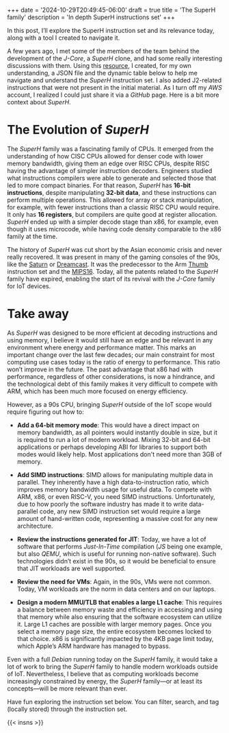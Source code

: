 +++
date = '2024-10-29T20:49:45-06:00'
draft = true
title = 'The SuperH family'
description = 'In depth SuperH instructions set'
+++

In this post, I’ll explore the SuperH instruction set and its relevance today, along with a tool I created to navigate it.

A few years ago, I met some of the members of the team behind the development of the _J-Core_, a _SuperH_ clone, and had some really interesting discussions with them. Using this [resource](http://www.shared-ptr.com/sh_insns.html), I created, for my own understanding, a JSON file and the dynamic table below to help me navigate and understand the _SuperH_ instruction set. I also added J2-related instructions that were not present in the initial material. As I turn off my _AWS_ account, I realized I could just share it via a _GitHub_ page. Here is a bit more context about _SuperH_.

# The Evolution of _SuperH_

The _SuperH_ family was a fascinating family of CPUs. It emerged from the understanding of how CISC CPUs allowed for denser code with lower memory bandwidth, giving them an edge over RISC CPUs, despite RISC having the advantage of simpler instruction decoders. Engineers studied what instructions compilers were able to generate and selected those that led to more compact binaries. For that reason, _SuperH_ has **16-bit instructions**, despite manipulating **32-bit data**, and these instructions can perform multiple operations. This allowed for array or stack manipulation, for example, with fewer instructions than a classic RISC CPU would require. It only has **16 registers**, but compilers are quite good at register allocation. _SuperH_ ended up with a simpler decode stage than x86, for example, even though it uses microcode, while having code density comparable to the x86 family at the time.

The history of _SuperH_ was cut short by the Asian economic crisis and never really recovered. It was present in many of the gaming consoles of the 90s, like the [Saturn](https://en.wikipedia.org/wiki/Sega_Saturn) or [Dreamcast](https://en.wikipedia.org/wiki/Dreamcast). It was the predecessor to the Arm [Thumb](https://en.wikipedia.org/wiki/ARM_architecture#Thumb) instruction set and the [MIPS16](https://en.wikipedia.org/wiki/MIPS_architecture). Today, all the patents related to the _SuperH_ family have expired, enabling the start of its revival with the _J-Core_ family for IoT devices.

# Take away

As _SuperH_ was designed to be more efficient at decoding instructions and using memory, I believe it would still have an edge and be relevant in any environment where energy and performance matter. This marks an important change over the last few decades; our main constraint for most computing use cases today is the ratio of energy to performance. This ratio won’t improve in the future. The past advantage that x86 had with performance, regardless of other considerations, is now a hindrance, and the technological debt of this family makes it very difficult to compete with ARM, which has been much more focused on energy efficiency.

However, as a 90s CPU, bringing _SuperH_ outside of the IoT scope would require figuring out how to:

- **Add a 64-bit memory mode**: This would have a direct impact on memory bandwidth, as all pointers would instantly double in size, but it is required to run a lot of modern workload. Mixing 32-bit and 64-bit applications or perhaps developing ABI for libraries to support both modes would likely help. Most applications don't need more than 3GB of memory.

- **Add SIMD instructions**: SIMD allows for manipulating multiple data in parallel. They inherently have a high data-to-instruction ratio, which improves memory bandwidth usage for useful data. To compete with ARM, x86, or even RISC-V, you need SIMD instructions. Unfortunately, due to how poorly the software industry has made it to write data-parallel code, any new SIMD instruction set would require a large amount of hand-written code, representing a massive cost for any new architecture.

- **Review the instructions generated for JIT**: Today, we have a lot of software that performs _Just-In-Time_ compilation (_JS_ being one example, but also _QEMU_, which is useful for running non-native software). Such technologies didn’t exist in the 90s, so it would be beneficial to ensure that JIT workloads are well supported.

- **Review the need for VMs**: Again, in the 90s, VMs were not common. Today, VM workloads are the norm in data centers and on our laptops.

- **Design a modern MMU/TLB that enables a large L1 cache**: This requires a balance between memory waste and efficiency in accessing and using that memory while also ensuring that the software ecosystem can utilize it. Large L1 caches are possible with larger memory pages. Once you select a memory page size, the entire ecosystem becomes locked to that choice. x86 is significantly impacted by the 4KB page limit today, which Apple’s ARM hardware has managed to bypass.

Even with a full _Debian_ running today on the _SuperH_ family, it would take a lot of work to bring the _SuperH_ family to handle modern workloads outside of IoT. Nevertheless, I believe that as computing workloads become increasingly constrained by energy, the _SuperH_ family—or at least its concepts—will be more relevant than ever.

Have fun exploring the instruction set below. You can filter, search, and tag (locally stored) through the instruction set.

{{< insns >}}
